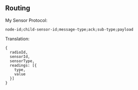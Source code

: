 ## Routing


My Sensor Protocol:

```
node-id;child-sensor-id;message-type;ack;sub-type;payload
```


Translation:
```
{
  radioId,
  sensorId,
  sensorType,
  readings: [{
    type,
    value
  }]
}
```